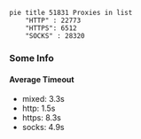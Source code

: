 
```mermaid
pie title 51831 Proxies in list
    "HTTP" : 22773
    "HTTPS": 6512
    "SOCKS" : 28320
```

### Some Info
#### Average Timeout

- mixed: 3.3s
- http: 1.5s
- https: 8.3s
- socks: 4.9s